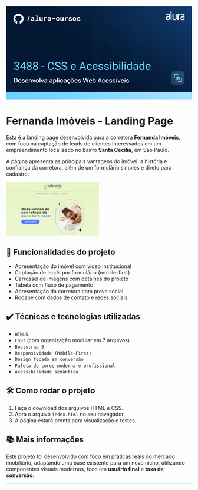 ![Fernanda Imóveis](./assets/thumbnail.png)

# Fernanda Imóveis - Landing Page

Esta é a landing page desenvolvida para a corretora **Fernanda Imóveis**, com foco na captação de leads de clientes interessados em um empreendimento localizado no bairro **Santa Cecília**, em São Paulo.

A página apresenta as principais vantagens do imóvel, a história e confiança da corretora, além de um formulário simples e direto para cadastro.

<img src="./assets/screenshot.png" alt="Fernanda Imóveis" width="50%">

## 🔨 Funcionalidades do projeto

- Apresentação do imóvel com vídeo institucional
- Captação de leads por formulário (mobile-first)
- Carrossel de imagens com detalhes do projeto
- Tabela com fluxo de pagamento
- Apresentação da corretora com prova social
- Rodapé com dados de contato e redes sociais

## ✔️ Técnicas e tecnologias utilizadas

- `HTML5`
- `CSS3` (com organização modular em 7 arquivos)
- `Bootstrap 5`
- `Responsividade (Mobile-First)`
- `Design focado em conversão`
- `Paleta de cores moderna e profissional`
- `Acessibilidade semântica`

## 🛠️ Como rodar o projeto

1. Faça o download dos arquivos HTML e CSS.
2. Abra o arquivo `index.html` no seu navegador.
3. A página estará pronta para visualização e testes.

## 📚 Mais informações

Este projeto foi desenvolvido com foco em práticas reais do mercado imobiliário, adaptando uma base existente para um novo nicho, utilizando componentes visuais modernos, foco em **usuário final** e **taxa de conversão**.

---
